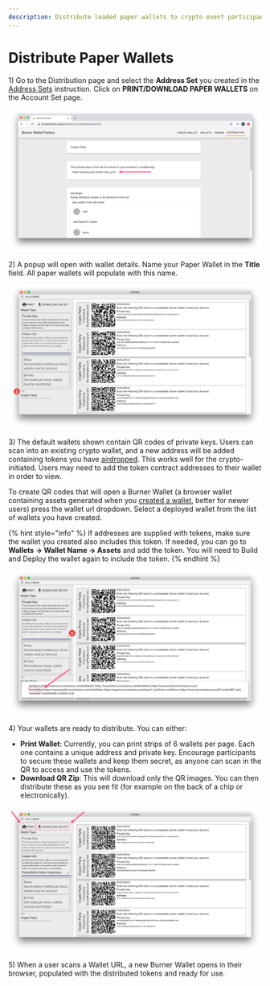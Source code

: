 ```yaml
---
description: Distribute loaded paper wallets to crypto event participants
---
```


# Distribute Paper Wallets

1\) Go to the Distribution page and select the **Address Set** you created in the [Address Sets](./) instruction. Click on **PRINT/DOWNLOAD PAPER WALLETS** on the Account Set page.

![](../../../../.gitbook/assets/paperwall1.png)

2\) A popup will open with wallet details.  Name your Paper Wallet in the **Title** field. All paper wallets will populate with this name.

![](../../../../.gitbook/assets/wallet_name.png)

3\) The default wallets shown contain QR codes of private keys. Users can scan into an existing crypto wallet, and a new address will be added containing tokens you have [airdropped](airdrop-tokens-to-an-address-set.md). This works well for the crypto-initiated. Users may need to add the token contract addresses to their wallet in order to view.

To create QR codes that will open a Burner Wallet \(a browser wallet containing assets generated when you [created a wallet](../creating-a-quick-burner-wallet.md), better for newer users\) press the wallet url dropdown. Select a deployed wallet from the list of wallets you have created. 

{% hint style="info" %}
If addresses are supplied with tokens, make sure the wallet you created also includes this token. If needed, you can go to **Wallets -&gt; Wallet Name -&gt; Assets** and add the token. You will need to Build and Deploy the wallet again to include the token.
{% endhint %}

![](../../../../.gitbook/assets/wallet-type.png)

4\) Your wallets are ready to distribute. You can either:

* **Print Wallet**:  Currently, you can print strips of 6 wallets per page. Each one contains a unique address and private key. Encourage participants to secure these wallets and keep them secret, as anyone can scan in the QR to access and use the tokens. 
* **Download QR Zip**: This will download only the QR images. You can then distribute these as you see fit \(for example on the back of a chip or electronically\).

![](../../../../.gitbook/assets/download-print.png)

5\) When a user scans a Wallet URL, a new Burner Wallet opens in their browser, populated with the distributed tokens and ready for use.





